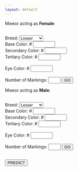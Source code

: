 ```yaml
---
layout: default
---
```


<div class="row">
  <div class="column">Mweor acting as <b>Female</b>:<br><br>

  <label for="breedl">Breed: </label>
    <select name="breed" id="breed">
      <option value="lesser">Lesser</option>
      <option value="longhair">Longhair</option>
      <option value="munchkin">Munchkin</option>
      <option value="fire">Fire</option>
      <option value="air">Air</option>
      <option value="earth">Earth</option>
      <option value="water">Water</option>
      <option value="lightning">Lightning</option>
      <option value="plant">Plant</option>
      <option value="ice">Ice</option>
    </select><br>
  <label for="basel">Base Color: #</label>
    <input type="text" id="base" name="base" maxlength="6" size="6"><br>
  <label for="secondaryl">Secondary Color: #</label>
    <input type="text" id="secondary" name="secondary" maxlength="6" size="6"><br>
  <label for="tertiaryl">Tertiary Color: #</label>
    <input type="text" id="tertiary" name="tertiary" maxlength="6" size="6"><br><br>
  <label for="eyel">Eye Color: #</label>
    <input type="text" id="eye" name="eye" maxlength="6" size="6"><br><br>
  <label for="mlf">Number of Markings:</label>
    <input type="text" id="mlf" name="mlf" maxlength="2" size="2">
    <button id="markinglistf" onclick="addFields('mlf','containerf');">GO</button><br>
    <div id="containerf"></div>
  </div>

  <div class="column">Mweor acting as <b>Male</b>:<br><br>

  <label for="breedm">Breed: </label>
    <select name="breedm" id="breedm">
      <option value="lesser">Lesser</option>
      <option value="longhair">Longhair</option>
      <option value="munchkin">Munchkin</option>
      <option value="fire">Fire</option>
      <option value="air">Air</option>
      <option value="earth">Earth</option>
      <option value="water">Water</option>
      <option value="lightning">Lightning</option>
      <option value="plant">Plant</option>
      <option value="ice">Ice</option>
    </select><br>
  <label for="baseml">Base Color: #</label>
    <input type="text" id="basem" name="basem" maxlength="6" size="6"><br>
  <label for="secondaryml">Secondary Color: #</label>
    <input type="text" id="secondarym" name="secondarym" maxlength="6" size="6"><br>
  <label for="tertiaryml">Tertiary Color: #</label>
    <input type="text" id="tertiarym" name="tertiarym" maxlength="6" size="6"><br><br>
  <label for="eyel">Eye Color: #</label>
      <input type="text" id="eyem" name="eyem" maxlength="6" size="6"><br><br>
  <label for="mlf">Number of Markings:</label>
    <input type="text" id="mlm" name="mlm" maxlength="2" size="2">
    <button id="markinglistm" onclick="addFields('mlm','containerm');">GO</button><br>
    <div id="containerm"></div>
  </div>
</div>

<div class="container">
  <div class="center">
  <br>
  <button id="predict" onclick="calculateMwitt()">PREDICT</button><br>
  <div id="containert"></div>
  </div>
</div>
